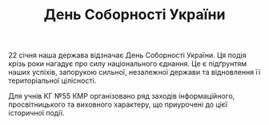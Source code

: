 ﻿---
title: День Соборності України
---

22 січня наша держава відзначає День Соборності України. Ця подія крізь роки нагадує про силу національного єднання. Це є підґрунтям наших успіхів, запорукою сильної, незалежної держави та відновлення її територіальної цілісності.

Для учнів КГ №55 КМР організовано ряд заходів інформаційного, просвітницького та виховного характеру, що приурочені до цієї  історичної події.

<slideshow />

<youtube id="8HKv82TQ7bw" />